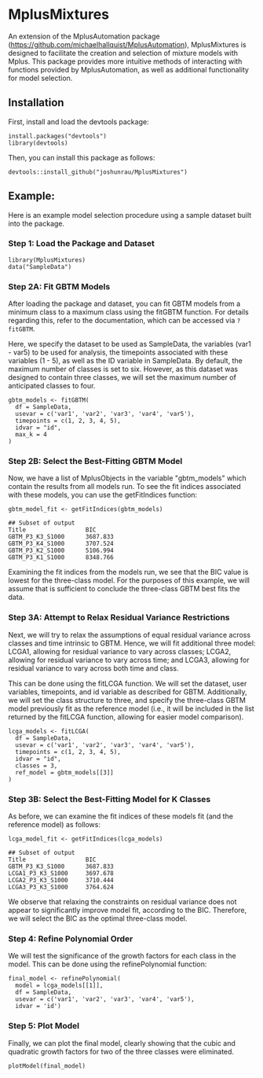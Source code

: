 # MplusMixtures

An extension of the MplusAutomation package (https://github.com/michaelhallquist/MplusAutomation), MplusMixtures is designed to facilitate the creation and selection of mixture models with Mplus. This package provides more intuitive methods of interacting with functions provided by MplusAutomation, as well as additional functionality for model selection.

## Installation

First, install and load the devtools package:

    install.packages("devtools")
    library(devtools)
    
Then, you can install this package as follows:
    
    devtools::install_github("joshunrau/MplusMixtures")

## Example:

Here is an example model selection procedure using a sample dataset built into 
the package.

### Step 1: Load the Package and Dataset

    library(MplusMixtures)
    data("SampleData")
    
### Step 2A: Fit GBTM Models

After loading the package and dataset, you can fit GBTM models from a minimum 
class to a maximum class using the fitGBTM function. For details regarding this, 
refer to the documentation, which can be accessed via `?fitGBTM`.

Here, we specify the dataset to be used as SampleData, the variables (var1 - var5)
to be used for analysis, the timepoints associated with these variables (1 - 5), 
as well as the ID variable in SampleData. By default, the maximum number of classes
is set to six. However, as this dataset was designed to contain three classes, 
we will set the maximum number of anticipated classes to four.

    gbtm_models <- fitGBTM(
      df = SampleData,
      usevar = c('var1', 'var2', 'var3', 'var4', 'var5'),
      timepoints = c(1, 2, 3, 4, 5),
      idvar = "id",
      max_k = 4
    )
    
### Step 2B: Select the Best-Fitting GBTM Model
    
Now, we have a list of MplusObjects in the variable "gbtm_models" which contain
the results from all models run. To see the fit indices associated with these models,
you can use the getFitIndices function:

    gbtm_model_fit <- getFitIndices(gbtm_models)
    
    ## Subset of output
    Title                 BIC
    GBTM_P3_K3_S1000      3687.833
    GBTM_P3_K4_S1000      3707.524
    GBTM_P3_K2_S1000      5106.994
    GBTM_P3_K1_S1000      8348.766
    
Examining the fit indices from the models run, we see that the BIC value is lowest 
for the three-class model. For the purposes of this example, we will assume that is 
sufficient to conclude the three-class GBTM best fits the data.

### Step 3A: Attempt to Relax Residual Variance Restrictions

Next, we will try to relax the assumptions of equal residual variance across classes
and time intrinsic to GBTM. Hence, we will fit additional three model: LCGA1, allowing
for residual variance to vary across classes; LCGA2, allowing for residual variance to 
vary across time; and LCGA3, allowing for residual variance to vary across both time
and class. 

This can be done using the fitLCGA function. We will set the dataset, user variables,
timepoints, and id variable as described for GBTM. Additionally, we will set the class
structure to three, and specify the three-class GBTM model previously fit as the reference
model (i.e., it will be included in the list returned by the fitLCGA function, allowing for
easier model comparison).

    lcga_models <- fitLCGA(
      df = SampleData,
      usevar = c('var1', 'var2', 'var3', 'var4', 'var5'),
      timepoints = c(1, 2, 3, 4, 5),
      idvar = "id",
      classes = 3,
      ref_model = gbtm_models[[3]]
    )

### Step 3B: Select the Best-Fitting Model for K Classes

As before, we can examine the fit indices of these models fit (and the reference 
model) as follows:

    lcga_model_fit <- getFitIndices(lcga_models)
    
    ## Subset of output
    Title                 BIC
    GBTM_P3_K3_S1000      3687.833
    LCGA1_P3_K3_S1000     3697.678
    LCGA2_P3_K3_S1000     3710.444
    LCGA3_P3_K3_S1000     3764.624
    
We observe that relaxing the constraints on residual variance does not appear to
significantly improve model fit, according to the BIC. Therefore, we will select
the BIC as the optimal three-class model. 

### Step 4: Refine Polynomial Order

We will test the significance of the growth factors for each class in
the model. This can be done using the refinePolynomial function:

    final_model <- refinePolynomial(
      model = lcga_models[[1]], 
      df = SampleData, 
      usevar = c('var1', 'var2', 'var3', 'var4', 'var5'),
      idvar = 'id')

### Step 5: Plot Model

Finally, we can plot the final model, clearly showing that the cubic and quadratic 
growth factors for two of the three classes were eliminated.

    plotModel(final_model)
